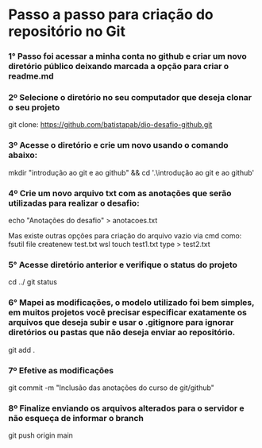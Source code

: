 # Passo a passo para criação do repositório no Git

### 1° Passo foi acessar a minha conta no github e criar um novo diretório público deixando marcada a opção para criar o readme.md

### 2º Selecione o diretório no seu computador que deseja clonar o seu projeto
git clone: https://github.com/batistapab/dio-desafio-github.git

### 3º Acesse o diretório e crie um novo usando o comando abaixo:
mkdir "introdução ao git e ao github" && cd '.\introdução ao git e ao github\'

### 4º Crie um novo arquivo txt com as anotações que serão utilizadas para realizar o desafio:
echo "Anotações do desafio" > anotacoes.txt

Mas existe outras opções para criação do arquivo vazio via cmd como:
 fsutil file createnew test.txt 
 wsl touch test1.txt 
 type > test2.txt
 
 ### 5° Acesse diretório anterior e verifique o status do projeto
 cd ../
 git status 
 
 ### 6° Mapei as modificações, o modelo utilizado foi bem simples, em muitos projetos você precisar especificar exatamente os arquivos que deseja subir e usar o .gitignore para ignorar diretórios ou pastas que não deseja enviar ao repositório.
 
  git add .
  
 ### 7º Efetive as modificações 
 
 git commit -m "Inclusão das anotações do curso de git/github"
 
 ### 8º Finalize enviando os arquivos alterados para o servidor e  não esqueça de informar o branch
 git push origin main
